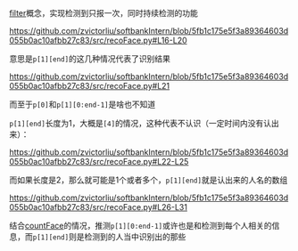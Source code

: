  [filter](http://doc.aldebaran.com/2-5/naoqi/peopleperception/alfacedetection.html?highlight=facedetected#temporal-filter)概念，实现检测到只报一次，同时持续检测的功能

https://github.com/zvictorliu/softbankIntern/blob/5fb1c175e5f3a89364603d055b0ac10afbb27c83/src/recoFace.py#L16-L20

意思是`p[1][end]`的这几种情况代表了识别结果

https://github.com/zvictorliu/softbankIntern/blob/5fb1c175e5f3a89364603d055b0ac10afbb27c83/src/recoFace.py#L21

而至于`p[0]`和`p[1][0:end-1]`是啥也不知道

`p[1][end]`长度为1，大概是`[4]`的情况，这种代表不认识（一定时间内没有认出来）：

https://github.com/zvictorliu/softbankIntern/blob/5fb1c175e5f3a89364603d055b0ac10afbb27c83/src/recoFace.py#L22-L25

而如果长度是2，那么就可能是1个或者多个，`p[1][end]`就是认出来的人名的数组

https://github.com/zvictorliu/softbankIntern/blob/5fb1c175e5f3a89364603d055b0ac10afbb27c83/src/recoFace.py#L26-L31

结合[countFace](https://github.com/zvictorliu/softbankIntern/blob/crgCode/notes/countFaces.md)的情况，推测`p[1][0:end-1]`或许也是和检测到每个人相关的信息，而`p[1][end]`则是检测到的人当中识别出的那些